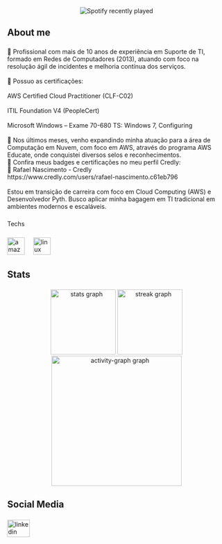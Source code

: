 <div align="center">
  <img src="https://spotify-recently-played-readme.vercel.app/api?count=5" alt="Spotify recently played"  />
</div>

###

<h2 align="left">About me</h2>

###

<p align="left">🎯 Profissional com mais de 10 anos de experiência em Suporte de TI, formado em Redes de Computadores (2013), atuando com foco na resolução ágil de incidentes e melhoria contínua dos serviços.<br><br>📌 Possuo as certificações:<br><br>AWS Certified Cloud Practitioner (CLF-C02)<br><br>ITIL Foundation V4 (PeopleCert)<br><br>Microsoft Windows – Exame 70-680 TS: Windows 7, Configuring<br><br>🚀 Nos últimos meses, venho expandindo minha atuação para a área de Computação em Nuvem, com foco em AWS, através do programa AWS Educate, onde conquistei diversos selos e reconhecimentos.<br>📎 Confira meus badges e certificações no meu perfil Credly:<br>🔗 Rafael Nascimento - Credly<br>https://www.credly.com/users/rafael-nascimento.c61eb796<br><br>Estou em transição de carreira com foco em Cloud Computing (AWS) e Desenvolvedor Pyth. Busco aplicar minha bagagem em TI tradicional em ambientes modernos e escaláveis.</p>

###

<p align="left">Techs</p>

###

<div align="left">
  <img src="https://skillicons.dev/icons?i=aws" height="40" alt="amazonwebservices logo"  />
  <img width="12" />
  <img src="https://skillicons.dev/icons?i=linux" height="40" alt="linux logo"  />
</div>

###

<h2 align="left">Stats</h2>

###

<div align="center">
  <img src="https://github-readme-stats.vercel.app/api?username=rafael-nascimentoBR&hide_title=false&hide_rank=false&show_icons=true&include_all_commits=true&count_private=true&disable_animations=false&theme=gruvbox&locale=en&hide_border=false&order=1" height="150" alt="stats graph"  />
  <img src="https://streak-stats.demolab.com?user=rafael-nascimentoBR&locale=en&mode=daily&theme=gruvbox&hide_border=false&border_radius=5&order=3" height="150" alt="streak graph"  />
  <img src="https://github-readme-activity-graph.vercel.app/graph?username=rafael-nascimentoBR&radius=16&theme=gruvbox&area=true&order=5" height="300" alt="activity-graph graph"  />
</div>

###

<h2 align="left">Social Media</h2>

###

<div align="left">
  <a href="https://www.linkedin.com/in/rafael-nascimento-3065574b/" target="_blank">
    <img src="https://raw.githubusercontent.com/maurodesouza/profile-readme-generator/master/src/assets/icons/social/linkedin/default.svg" width="52" height="40" alt="linkedin logo"  />
  </a>
</div>

###
